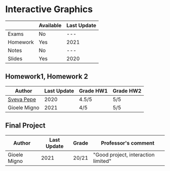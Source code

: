 # Interactive Graphics

|          | Available | Last Update |
| -------- | --------- | ----------- |
| Exams    | No        | ---         |
| Homework | Yes       | 2021        |
| Notes    | No        | ---         |
| Slides   | Yes       | 2020        |

## Homework1, Homework 2

| Author                                   | Last Update | Grade HW1 | Grade HW2 |
| ---------------------------------------- | ----------- | --------- | --------- |
| [Sveva Pepe](https://github.com/pepes97) | 2020        | 4.5/5       | 5/5       |
| Gioele Migno                             | 2021        | 4/5       | 5/5       |

## Final Project

| Author       | Last Update | Grade | Professor's comment                 |
| ------------ | ----------- | ----- | ----------------------------------- |
| Gioele Migno | 2021        | 20/21 | "Good project, interaction limited" |
